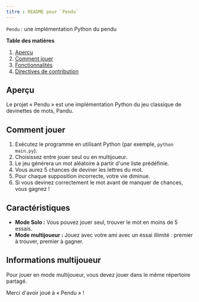 ```yaml
---
titre : README pour `Pendu`
---
```


`Pendu` : une implémentation Python du pendu

**Table des matières**

1. [Aperçu](#aperçu)
2. [Comment jouer](#comment-jouer)
3. [Fonctionnalités](#fonctionnalités)
4. [Directives de contribution](#contribution-guidelines)

**Aperçu**
-----------

Le projet « Pendu » est une implémentation Python du jeu classique de devinettes de mots, Pandu. 

**Comment jouer**
------------

1. Exécutez le programme en utilisant Python (par exemple, `python main.py`).
2. Choisissez entre jouer seul ou en multijoueur.
2. Le jeu générera un mot aléatoire à partir d'une liste prédéfinie.
3. Vous aurez 5 chances de deviner les lettres du mot.
4. Pour chaque supposition incorrecte, votre vie diminue.
5. Si vous devinez correctement le mot avant de manquer de chances, vous gagnez !

**Caractéristiques**
------------

* **Mode Solo :** Vous pouvez jouer seul, trouver le mot en moins de 5 essais.
* **Mode multijoueur :** Jouez avec votre ami avec un essai illimité : premier à trouver, premier à gagner.

**Informations multijoueur**
-------------------------

Pour jouer en mode multijoueur, vous devez jouer dans le même répertoire partagé.

Merci d'avoir joué à « Pendu » !